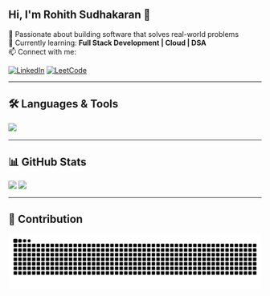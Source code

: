 ## Hi, I'm Rohith Sudhakaran 👋

🚀 Passionate about building software that solves real-world problems  
🎯 Currently learning: **Full Stack Development | Cloud | DSA**  
📫 Connect with me:

[![LinkedIn](https://img.shields.io/badge/-LinkedIn-0A66C2?style=for-the-badge&logo=linkedin&logoColor=white)](https://www.linkedin.com/in/rohithsudhakaran/)
[![LeetCode](https://img.shields.io/badge/-LeetCode-FFA116?style=for-the-badge&logo=leetcode&logoColor=white)](https://leetcode.com/u/rohithsudhakaran/)

---

## 🛠️ **Languages & Tools**

<img src="https://skillicons.dev/icons?i=java,cpp,python,html,css,js,react,nodejs,git,github,linux" />

---

## 📊 **GitHub Stats**

<img src="https://github-readme-stats.vercel.app/api?username=RohithSudhakaran&show_icons=true&theme=radical" width="48%"/>  
<img src="https://github-readme-stats.vercel.app/api/top-langs/?username=RohithSudhakaran&layout=compact&theme=radical" width="48%"/>

---

## 🐍 **Contribution**

<picture>
  <source media="(prefers-color-scheme: dark)" srcset="https://raw.githubusercontent.com/RohithSudhakaran/RohithSudhakaran/output/github-snake-dark.svg" />
  <source media="(prefers-color-scheme: light)" srcset="https://raw.githubusercontent.com/RohithSudhakaran/RohithSudhakaran/output/github-snake.svg" />
  <img alt="github-snake" src="https://raw.githubusercontent.com/RohithSudhakaran/RohithSudhakaran/output/github-snake.svg" />
</picture>

